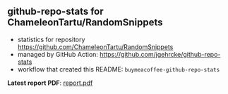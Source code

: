 ## github-repo-stats for ChameleonTartu/RandomSnippets

- statistics for repository https://github.com/ChameleonTartu/RandomSnippets
- managed by GitHub Action: https://github.com/jgehrcke/github-repo-stats
- workflow that created this README: `buymeacoffee-github-repo-stats`

**Latest report PDF**: [report.pdf](https://github.com/ChameleonTartu/buymeacoffee-github-repo-stats/raw/github-repo-stats/ChameleonTartu/RandomSnippets/latest-report/report.pdf)

